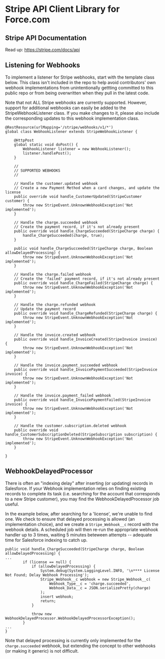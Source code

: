 Stripe API Client Library for Force.com
========================================

Stripe API Documentation
------------------------
Read up: https://stripe.com/docs/api

Listening for Webhooks
----------------------
To implement a listener for Stripe webhooks, start with the template class below. This class isn't included in the repo to help avoid contributors' own webhook implementations from unintentionally gettting committed to this public repo or from being overwritten when they pull in the latest code.

Note that not ALL Stripe webhooks are currently supported. However, support for additional webhooks can easily be added to the StripeWebhookListener class. If you make changes to it, please also include the corresponding updates to this webhook implementation class.

```
@RestResource(urlMapping='/stripe/webhooks/v1/*')
global class WebhookListener extends StripeWebhookListener {

	@HttpPost
	global static void doPost() {
		WebhookListener listener = new WebhookListener();
		listener.handlePost();
	}

	//
	// SUPPORTED WEBHOOKS
	//

	// Handle the customer.updated webhook
	// Create a new Payment Method when a card changes, and update the license
	public override void handle_CustomerUpdated(StripeCustomer customer) {
		throw new StripeEvent.UnknownWebhookException('Not implemented');
	}
	
	// Handle the charge.succeeded webhook
	// Create the payment record, if it's not already present
	public override void handle_ChargeSucceeded(StripeCharge charge) {
		handle_ChargeSucceeded(charge, true);
	}

	public void handle_ChargeSucceeded(StripeCharge charge, Boolean allowDelayedProcessing) {
		throw new StripeEvent.UnknownWebhookException('Not implemented');
	}

	// Handle the charge.failed webhook
	// Create the 'failed' payment record, if it's not already present
	public override void handle_ChargeFailed(StripeCharge charge) {
		throw new StripeEvent.UnknownWebhookException('Not implemented');
	}

	// Handle the charge.refunded webhook
	// Update the payment record
	public override void handle_ChargeRefunded(StripeCharge charge) {
		throw new StripeEvent.UnknownWebhookException('Not implemented');
	}

	// Handle the invoice.created webhook
	public override void handle_InvoiceCreated(StripeInvoice invoice) {
		throw new StripeEvent.UnknownWebhookException('Not implemented');
	}
	
	// Handle the invoice.payment_succeeded webhook
	public override void handle_InvoicePaymentSucceeded(StripeInvoice invoice) {
		throw new StripeEvent.UnknownWebhookException('Not implemented');
	}
	
	// Handle the invoice.payment_failed webhook
	public override void handle_InvoicePaymentFailed(StripeInvoice invoice) {
		throw new StripeEvent.UnknownWebhookException('Not implemented');
	}

	// Handle the customer.subscription.deleted webhook
	public override void handle_CustomerSubscriptionDeleted(StripeSubscription subscription) {
		throw new StripeEvent.UnknownWebhookException('Not implemented');
	}
	
}
```

WebhookDelayedProcessor
-----------------------
There is often an "indexing delay" after inserting (or updating) records in Salesforce. If your Webhook implementation relies on finding existing records to complete its task (i.e. searching for the account that corresponds to a new Stripe customer), you may find the WebhookDelayedProcessor job useful. 

In the example below, after searching for a 'license', we're unable to find one. We check to ensure that delayed processing is allowed (an implementation choice), and we create a `Stripe_Webhook__c` record with the webhook details. A scheduled job will then re-run the appropriate webhook handler up to 3 times, waiting 5 minutes beteween attempts -- adequate time for Salesforce indexing to catch up.

```
public void handle_ChargeSucceeded(StripeCharge charge, Boolean allowDelayedProcessing) {
...
		if (license == null) {
			if (allowDelayedProcessing) {
				System.debug(System.LoggingLevel.INFO, '\n**** License Not Found; Delay Webhook Processing'); 
				Stripe_Webhook__c webhook = new Stripe_Webhook__c(
					Webhook_Type__c = 'charge.succeeded',
					Webhook_Data__c = JSON.serializePretty(charge)
				);
				insert webhook;
				return;
			} 
				
			throw new WebhookDelayedProcessor.WebhookDelayedProcessorException();
		}
...
}

```

Note that delayed processing is currently only implemented for the `charge.succeeded` webhook, but extending the concept to other webhooks (or making it generic) is not difficult.
